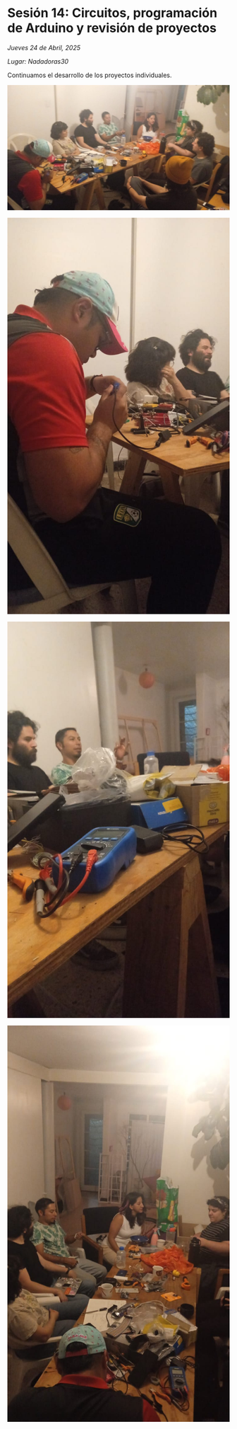 # Sesión 14: Circuitos, programación de Arduino y revisión de proyectos

_Jueves 24 de Abril, 2025_

_Lugar: Nadadoras30_

Continuamos el desarrollo de los proyectos individuales.

![foto1](/img/sesion14/foto1.jpg)

![foto2](/img/sesion14/foto2.jpg)

![foto3](/img/sesion14/foto3.jpg)

![foto4](/img/sesion14/foto4.jpg)


